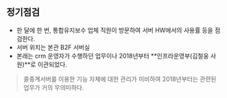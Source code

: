## 정기점검

- 한 달에 한 번, 통합유지보수 업체 직원이 방문하여 서버 HW에서의 사용률 등을 점검한다.
- 서버 위치는 본관 B2F 서버실
- 본래는 crm 운영자가 수행하던 업무이나 2018년부터 **인프라운영부(김철웅 사원)**로 이관되었다.


> 콜중계서버를 이용한 기능 자체에 대한 관리가 미비하여 2018년부터는 관련된 업무가 거의 무의미하다.